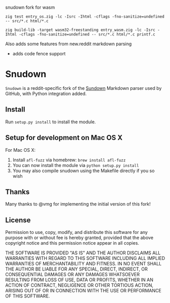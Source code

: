 ﻿snudown fork for wasm

```
zig test entry_os.zig -lc -Isrc -Ihtml -cflags -fno-sanitize=undefined -- src/*.c html/*.c

zig build-lib -target wasm32-freestanding entry_wasm.zig -lc -Isrc -Ihtml -cflags -fno-sanitize=undefined -- src/*.c html/*.c printf.c
```

Also adds some features from new.reddit markdown parsing

- adds code fence support

# Snudown

`Snudown` is a reddit-specific fork of the [Sundown](http://github.com/vmg/sundown)
Markdown parser used by GitHub, with Python integration added.

## Install

Run `setup.py install` to install the module.

## Setup for development on Mac OS X

For Mac OS X:

1. Install `afl-fuzz` via homebrew: `brew install afl-fuzz`
2. You can now install the module via `python setup.py install`
3. You may also compile snudown using the Makefile directly if you so wish

## Thanks

Many thanks to @vmg for implementing the initial version of this fork!

## License

Permission to use, copy, modify, and distribute this software for any
purpose with or without fee is hereby granted, provided that the above
copyright notice and this permission notice appear in all copies.

THE SOFTWARE IS PROVIDED "AS IS" AND THE AUTHOR DISCLAIMS ALL WARRANTIES
WITH REGARD TO THIS SOFTWARE INCLUDING ALL IMPLIED WARRANTIES OF
MERCHANTABILITY AND FITNESS. IN NO EVENT SHALL THE AUTHOR BE LIABLE FOR
ANY SPECIAL, DIRECT, INDIRECT, OR CONSEQUENTIAL DAMAGES OR ANY DAMAGES
WHATSOEVER RESULTING FROM LOSS OF USE, DATA OR PROFITS, WHETHER IN AN
ACTION OF CONTRACT, NEGLIGENCE OR OTHER TORTIOUS ACTION, ARISING OUT OF
OR IN CONNECTION WITH THE USE OR PERFORMANCE OF THIS SOFTWARE.
